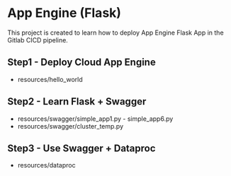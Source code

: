 # App Engine (Flask)
This project is created to learn how to deploy App Engine Flask App in the Gitlab CICD pipeline.

## Step1 - Deploy Cloud App Engine
- resources/hello_world

## Step2 - Learn Flask + Swagger 
- resources/swagger/simple_app1.py - simple_app6.py
- resources/swagger/cluster_temp.py

## Step3 - Use Swagger + Dataproc
- resources/dataproc